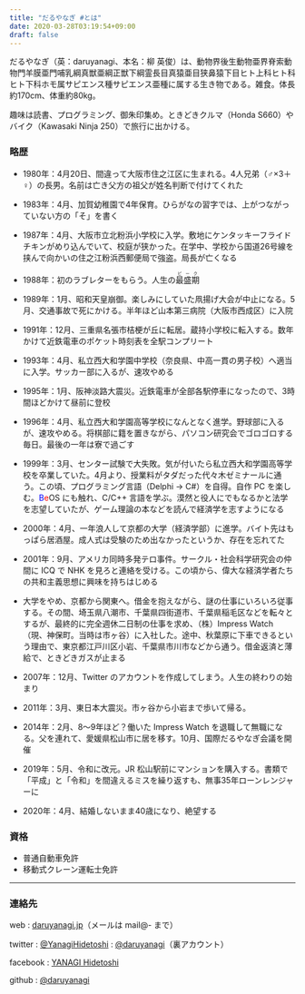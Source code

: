 ```yaml
---
title: "だるやなぎ #とは"
date: 2020-03-28T03:19:54+09:00
draft: false
---
```


だるやなぎ（英：daruyanagi、本名：柳 英俊）は、動物界後生動物亜界脊索動物門羊膜亜門哺乳綱真獣亜綱正獣下綱霊長目真猿亜目狭鼻猿下目ヒト上科ヒト科ヒト下科ホモ属サピエンス種サピエンス亜種に属する生き物である。雑食。体長約170cm、体重約80kg。

趣味は読書、プログラミング、御朱印集め。ときどきクルマ（Honda S660）やバイク（Kawasaki Ninja 250）で旅行に出かける。

### 略歴

- 1980年：4月20日、間違って大阪市住之江区に生まれる。4人兄弟（♂×3＋♀）の長男。名前は亡き父方の祖父が姓名判断で付けてくれた
    
- 1983年：4月、加賀幼稚園で4年保育。ひらがなの習字では、上がつながっていない方の「そ」を書く
- 1987年：4月、大阪市立北粉浜小学校に入学。敷地にケンタッキーフライドチキンがめり込んでいて、校庭が狭かった。在学中、学校から国道26号線を挟んで向かいの住之江粉浜西郵便局で強盗。局長が亡くなる
- 1988年：初のラブレターをもらう。人生の<ruby>最盛期<rp>（</rp><rt>ピーク</rt><rp>）</rp></ruby>
- 1989年：1月、昭和天皇崩御。楽しみにしていた凧揚げ大会が中止になる。5月、交通事故で死にかける。半年ほど山本第三病院（大阪市西成区）に入院
- 1991年：12月、三重県名張市桔梗が丘に転居。蔵持小学校に転入する。数年かけて近鉄電車のポケット時刻表を全駅コンプリート
- 1993年：4月、私立西大和学園中学校（奈良県、中高一貫の男子校）へ適当に入学。サッカー部に入るが、速攻やめる
- 1995年：1月、阪神淡路大震災。近鉄電車が全部各駅停車になったので、3時間ほどかけて昼前に登校
- 1996年：4月、私立西大和学園高等学校になんとなく進学。野球部に入るが、速攻やめる。将棋部に籍を置きながら、パソコン研究会でゴロゴロする毎日。最後の一年は寮で過ごす
- 1999年：3月、センター試験で大失敗。気が付いたら私立西大和学園高等学校を卒業していた。4月より、授業料がタダだった代々木ゼミナールに通う。この頃、プログラミング言語（Delphi → C#）を自得。自作 PC を楽しむ。<span style="color: blue">B</span><span style="color: red">e</span>OS にも触れ、C/C++ 言語を学ぶ。漠然と役人にでもなるかと法学を志望していたが、ゲーム理論の本などを読んで経済学を志すようになる
- 2000年：4月、一年浪人して京都の大学（経済学部）に進学。バイト先はもっぱら居酒屋。成人式は受験のため出なかったというか、存在を忘れてた
- 2001年：9月、アメリカ同時多発テロ事件。サークル・社会科学研究会の仲間に ICQ で NHK を見ろと連絡を受ける。この頃から、偉大な経済学者たちの共和主義思想に興味を持ちはじめる
- 大学をやめ、京都から関東へ。借金を抱えながら、謎の仕事にいろいろ従事する。その間、埼玉県八潮市、千葉県四街道市、千葉県稲毛区などを転々とするが、最終的に完全週休二日制の仕事を求め、（株）Impress Watch（現、神保町。当時は市ヶ谷）に入社した。途中、秋葉原に下車できるという理由で、東京都江戸川区小岩、千葉県市川市などから通う。借金返済と薄給で、ときどきガスが止まる
- 2007年：12月、Twitter のアカウントを作成してしまう。人生の終わりの始まり
- 2011年：3月、東日本大震災。市ヶ谷から小岩まで歩いて帰る。
- 2014年：2月、8～9年ほど？働いた Impress Watch を退職して無職になる。父を連れて、愛媛県松山市に居を移す。10月、国際だるやなぎ会議を開催
- 2019年：5月、令和に改元。JR 松山駅前にマンションを購入する。書類で「平成」と「令和」を間違えるミスを繰り返すも、無事35年ローンレンジャーに
- 2020年：4月、結婚しないまま40歳になり、絶望する


### 資格

- 普通自動車免許
- 移動式クレーン運転士免許

<hr />

### 連絡先


web
: [daruyanagi.jp](//daruyanagi.jp/)（メールは mail@- まで）

twitter
: [@YanagiHidetoshi](//twitter.com/YanagiHidetoshi)
: [@daruyanagi](//twitter.com/daruyanagi)（裏アカウント）

facebook
: [YANAGI Hidetoshi](//facebook.com/YanagiHidetoshi/)

github
: [@daruyanagi](//github.com/daruyanagi)





